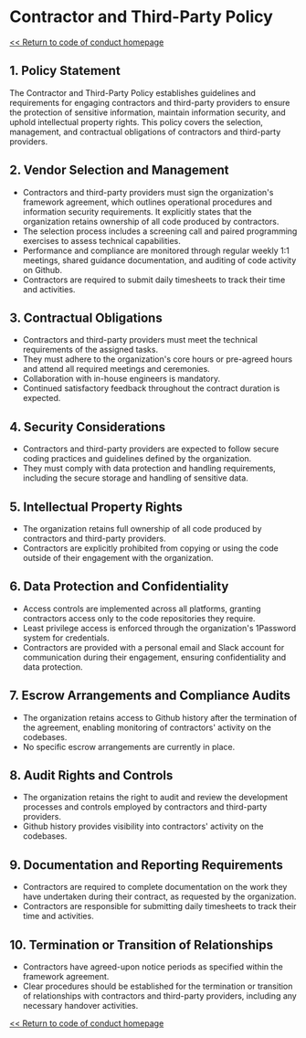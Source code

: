 # Contractor and Third-Party Policy

[<< Return to code of conduct homepage](https://github.com/383Project/engineering-code-of-conduct)

## 1. Policy Statement

The Contractor and Third-Party Policy establishes guidelines and requirements for engaging contractors and third-party providers to ensure the protection of sensitive information, maintain information security, and uphold intellectual property rights. This policy covers the selection, management, and contractual obligations of contractors and third-party providers.

## 2. Vendor Selection and Management

- Contractors and third-party providers must sign the organization's framework agreement, which outlines operational procedures and information security requirements. It explicitly states that the organization retains ownership of all code produced by contractors.
- The selection process includes a screening call and paired programming exercises to assess technical capabilities.
- Performance and compliance are monitored through regular weekly 1:1 meetings, shared guidance documentation, and auditing of code activity on Github.
- Contractors are required to submit daily timesheets to track their time and activities.

## 3. Contractual Obligations

- Contractors and third-party providers must meet the technical requirements of the assigned tasks.
- They must adhere to the organization's core hours or pre-agreed hours and attend all required meetings and ceremonies.
- Collaboration with in-house engineers is mandatory.
- Continued satisfactory feedback throughout the contract duration is expected.

## 4. Security Considerations

- Contractors and third-party providers are expected to follow secure coding practices and guidelines defined by the organization.
- They must comply with data protection and handling requirements, including the secure storage and handling of sensitive data.

## 5. Intellectual Property Rights

- The organization retains full ownership of all code produced by contractors and third-party providers.
- Contractors are explicitly prohibited from copying or using the code outside of their engagement with the organization.

## 6. Data Protection and Confidentiality

- Access controls are implemented across all platforms, granting contractors access only to the code repositories they require.
- Least privilege access is enforced through the organization's 1Password system for credentials.
- Contractors are provided with a personal email and Slack account for communication during their engagement, ensuring confidentiality and data protection.

## 7. Escrow Arrangements and Compliance Audits

- The organization retains access to Github history after the termination of the agreement, enabling monitoring of contractors' activity on the codebases.
- No specific escrow arrangements are currently in place.

## 8. Audit Rights and Controls

- The organization retains the right to audit and review the development processes and controls employed by contractors and third-party providers.
- Github history provides visibility into contractors' activity on the codebases.

## 9. Documentation and Reporting Requirements

- Contractors are required to complete documentation on the work they have undertaken during their contract, as requested by the organization.
- Contractors are responsible for submitting daily timesheets to track their time and activities.

## 10. Termination or Transition of Relationships

- Contractors have agreed-upon notice periods as specified within the framework agreement.
- Clear procedures should be established for the termination or transition of relationships with contractors and third-party providers, including any necessary handover activities.

[<< Return to code of conduct homepage](https://github.com/383Project/engineering-code-of-conduct)
